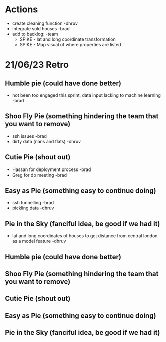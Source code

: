 # Actions
+ create cleaning function -dhruv
+ integrate sold houses -brad
+ add to backlog: -team
  + SPIKE - lat and long coordinate transformation
  + SPIKE - Map visual of where properties are listed

# 21/06/23 Retro
## Humble pie (could have done better)
+ not been too engaged this sprint, data input lacking to machine learning -brad

## Shoo Fly Pie (something hindering the team that you want to remove)
+ ssh issues -brad
+ dirty data (nans and flats) -dhruv

## Cutie Pie (shout out)
+ Hassan for deployment process -brad
+ Greg for db meeting -brad

## Easy as Pie (something easy to continue doing)
+ ssh tunnelling -brad
+ pickling data -dhruv

## Pie in the Sky (fanciful idea, be good if we had it)
+ lat and long coordinates of houses to get distance from central london as a model feature -dhruv





## Humble pie (could have done better)
## Shoo Fly Pie (something hindering the team that you want to remove)
## Cutie Pie (shout out)
## Easy as Pie (something easy to continue doing)
## Pie in the Sky (fanciful idea, be good if we had it)
